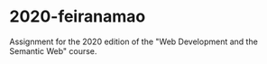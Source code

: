 # 2020-feiranamao
Assignment for the 2020 edition of the "Web Development and the Semantic Web" course.
